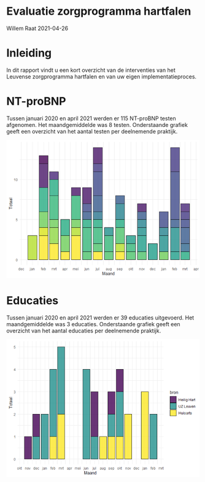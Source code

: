 Evaluatie zorgprogramma hartfalen
================
Willem Raat
2021-04-26

# Inleiding

In dit rapport vindt u een kort overzicht van de interventies van het
Leuvense zorgprogramma hartfalen en van uw eigen implementatieproces.

# NT-proBNP

Tussen januari 2020 en april 2021 werden er 115 NT-proBNP testen
afgenomen. Het maandgemiddelde was 8 testen. Onderstaande grafiek geeft
een overzicht van het aantal testen per deelnemende praktijk.

![](zp_evaluatie_files/figure-gfm/unnamed-chunk-2-1.png)<!-- -->

# Educaties

Tussen januari 2020 en april 2021 werden er 39 educaties uitgevoerd. Het
maandgemiddelde was 3 educaties. Onderstaande grafiek geeft een
overzicht van het aantal educaties per deelnemende praktijk.

![](zp_evaluatie_files/figure-gfm/unnamed-chunk-4-1.png)<!-- -->
